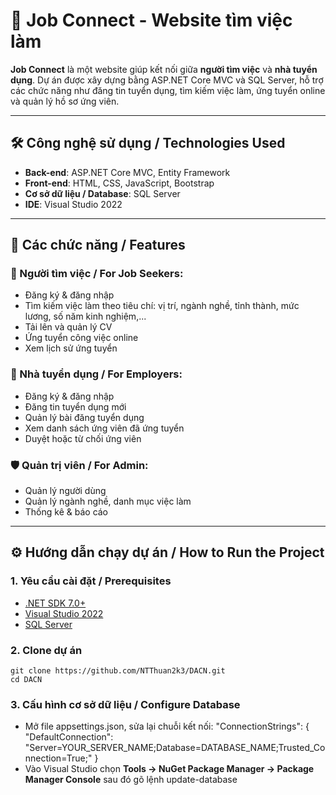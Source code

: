 # 💼 Job Connect - Website tìm việc làm

**Job Connect** là một website giúp kết nối giữa **người tìm việc** và **nhà tuyển dụng**. Dự án được xây dựng bằng ASP.NET Core MVC và SQL Server, hỗ trợ các chức năng như đăng tin tuyển dụng, tìm kiếm việc làm, ứng tuyển online và quản lý hồ sơ ứng viên.

---

## 🛠️ Công nghệ sử dụng / Technologies Used

- **Back-end**: ASP.NET Core MVC, Entity Framework
- **Front-end**: HTML, CSS, JavaScript, Bootstrap
- **Cơ sở dữ liệu / Database**: SQL Server
- **IDE**: Visual Studio 2022

---

## 📌 Các chức năng / Features

### 👤 Người tìm việc / For Job Seekers:
- Đăng ký & đăng nhập  
- Tìm kiếm việc làm theo tiêu chí: vị trí, ngành nghề, tỉnh thành, mức lương, số năm kinh nghiệm,...  
- Tải lên và quản lý CV  
- Ứng tuyển công việc online  
- Xem lịch sử ứng tuyển

### 🏢 Nhà tuyển dụng / For Employers:
- Đăng ký & đăng nhập  
- Đăng tin tuyển dụng mới  
- Quản lý bài đăng tuyển dụng  
- Xem danh sách ứng viên đã ứng tuyển  
- Duyệt hoặc từ chối ứng viên

### 🛡️ Quản trị viên / For Admin:
- Quản lý người dùng  
- Quản lý ngành nghề, danh mục việc làm  
- Thống kê & báo cáo  

---

## ⚙️ Hướng dẫn chạy dự án / How to Run the Project

### 1. Yêu cầu cài đặt / Prerequisites

- [.NET SDK 7.0+](https://dotnet.microsoft.com/en-us/download)
- [Visual Studio 2022](https://visualstudio.microsoft.com/)
- [SQL Server](https://www.microsoft.com/en-us/sql-server)

### 2. Clone dự án

    git clone https://github.com/NTThuan2k3/DACN.git
    cd DACN

### 3. Cấu hình cơ sở dữ liệu / Configure Database

- Mở file appsettings.json, sửa lại chuỗi kết nối:
    "ConnectionStrings": {
        "DefaultConnection": "Server=YOUR_SERVER_NAME;Database=DATABASE_NAME;Trusted_Connection=True;"
    }
- Vào Visual Studio chọn **Tools -> NuGet Package Manager -> Package Manager Console** sau đó gõ lệnh
    update-database

